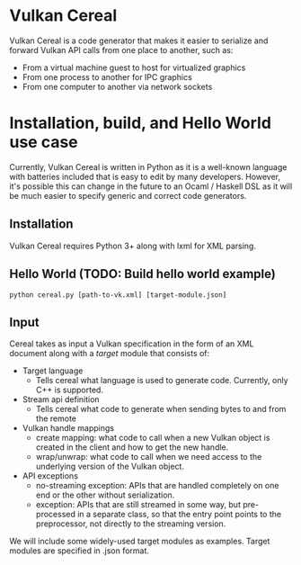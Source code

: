# Vulkan Cereal

Vulkan Cereal is a code generator that makes it easier to serialize and forward
Vulkan API calls from one place to another, such as:

- From a virtual machine guest to host for virtualized graphics
- From one process to another for IPC graphics
- From one computer to another via network sockets

# Installation, build, and Hello World use case

Currently, Vulkan Cereal is written in Python as it is a well-known language
with batteries included that is easy to edit by many developers.  However, it's
possible this can change in the future to an Ocaml / Haskell DSL as it will be
much easier to specify generic and correct code generators.

## Installation

Vulkan Cereal requires Python 3+ along with lxml for XML parsing.

## Hello World (TODO: Build hello world example)

    python cereal.py [path-to-vk.xml] [target-module.json]

## Input

Cereal takes as input a Vulkan specification in the form of an XML document
along with a _target_ module that consists of:

- Target language
    - Tells cereal what language is used to generate code. Currently, only C++ is supported.
- Stream api definition
    - Tells cereal what code to generate when sending bytes to and from the remote
- Vulkan handle mappings
    - create mapping: what code to call when a new Vulkan object is created in the client and how to get the new handle.
    - wrap/unwrap: what code to call when we need access to the underlying version of the Vulkan object.
- API exceptions
    - no-streaming exception: APIs that are handled completely on one end or the other without serialization.
    - exception: APIs that are still streamed in some way, but pre-processed in a separate class, so that
      the entry point points to the preprocessor, not directly to the streaming version.

We will include some widely-used target modules as examples.
Target modules are specified in .json format.
